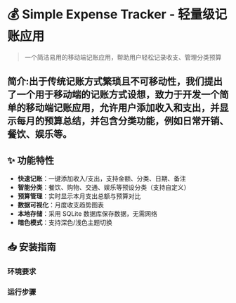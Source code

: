 # 💰 Simple Expense Tracker - 轻量级记账应用

> 一个简洁易用的移动端记账应用，帮助用户轻松记录收支、管理分类预算
## 简介:出于传统记账方式繁琐且不可移动性，我们提出了一个用于移动端的记账方式设想，致力于开发一个简单的移动端记账应用，允许用户添加收入和支出，并显示每月的预算总结，并包含分类功能，例如日常开销、餐饮、娱乐等。

## ✨ 功能特性
- **快速记账**：一键添加收入/支出，支持金额、分类、日期、备注
- **智能分类**：餐饮、购物、交通、娱乐等预设分类（支持自定义）
- **预算管理**：实时显示本月支出总额与预算对比
- **数据可视化**：月度收支趋势图表
- **本地存储**：采用 SQLite 数据库保存数据，无需网络
- **暗色模式**：支持深色/浅色主题切换

## 📥 安装指南
### 环境要求


### 运行步骤
